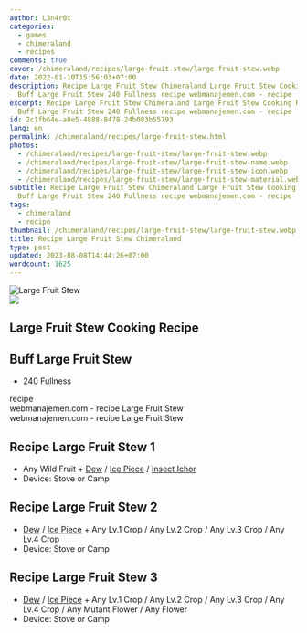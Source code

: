 ```yaml
---
author: L3n4r0x
categories:
  - games
  - chimeraland
  - recipes
comments: true
cover: /chimeraland/recipes/large-fruit-stew/large-fruit-stew.webp
date: 2022-01-10T15:56:03+07:00
description: Recipe Large Fruit Stew Chimeraland Large Fruit Stew Cooking Recipe
  Buff Large Fruit Stew 240 Fullness recipe webmanajemen.com - recipe
excerpt: Recipe Large Fruit Stew Chimeraland Large Fruit Stew Cooking Recipe
  Buff Large Fruit Stew 240 Fullness recipe webmanajemen.com - recipe
id: 2c1fb64e-a8e5-4888-8478-24b083b55793
lang: en
permalink: /chimeraland/recipes/large-fruit-stew.html
photos:
  - /chimeraland/recipes/large-fruit-stew/large-fruit-stew.webp
  - /chimeraland/recipes/large-fruit-stew/large-fruit-stew-name.webp
  - /chimeraland/recipes/large-fruit-stew/large-fruit-stew-icon.webp
  - /chimeraland/recipes/large-fruit-stew/large-fruit-stew-material.webp
subtitle: Recipe Large Fruit Stew Chimeraland Large Fruit Stew Cooking Recipe
  Buff Large Fruit Stew 240 Fullness recipe webmanajemen.com - recipe
tags:
  - chimeraland
  - recipe
thumbnail: /chimeraland/recipes/large-fruit-stew/large-fruit-stew.webp
title: Recipe Large Fruit Stew Chimeraland
type: post
updated: 2023-08-08T14:44:26+07:00
wordcount: 1625
---
```


<link
  rel="stylesheet"
  href="https://rawcdn.githack.com/dimaslanjaka/Web-Manajemen/870a349/css/bootstrap-5-3-0-alpha3-wrapper.css"
/>
<section id="bootstrap-wrapper">
  <div data-bs-theme="dark">
    <div class="card mb-2">
      <div class="card-body">
        <div class="row g-0">
          <div class="col-sm-4 position-relative mb-2">
            <img
              src="https://www.webmanajemen.com/chimeraland/recipes/large-fruit-stew/large-fruit-stew-material.webp"
              class="card-img fit-cover w-100 h-100"
              alt="Large Fruit Stew"
              data-fancybox="true"
            />
          </div>
          <div class="col-sm-8 mb-2">
            <div class="card-body">
              <div class="d-flex flex-row align-items-center mb-3">
                <img
                  class="d-inline-block me-2"
                  src="https://www.webmanajemen.com/chimeraland/recipes/large-fruit-stew/large-fruit-stew-icon.webp"
                  width="auto"
                  height="auto"
                  style="vertical-align: middle"
                />
                <h2 class="fs-5">Large Fruit Stew Cooking Recipe</h2>
              </div>
              <h2 class="card-title fs-5">Buff Large Fruit Stew</h2>
              <div class="card-text">
                <ul>
                  <li>240 Fullness</li>
                </ul>
              </div>
              <span class="badge rounded-pill">recipe</span>
            </div>
            <div class="card-footer text-end text-muted mt-auto">
              webmanajemen.com - recipe Large Fruit Stew
            </div>
          </div>
        </div>
      </div>
      <div class="card-footer text-end text-muted">
        webmanajemen.com - recipe Large Fruit Stew
      </div>
    </div>
    <div class="row mb-2">
      <div class="col-12 col-lg-6 recipe-item mb-2">
        <div class="card">
          <div class="card-body">
            <h2 class="card-title fs-5">Recipe Large Fruit Stew 1</h2>
            <div class="card-text">
              <ul>
                <li>
                  Any Wild Fruit<span> + </span
                  ><a
                    class="text-decoration-none text-primary"
                    href="/chimeraland/materials/dew.html"
                    >Dew</a
                  ><span> / </span
                  ><a
                    class="text-decoration-none text-primary"
                    href="/chimeraland/materials/ice-piece.html"
                    >Ice Piece</a
                  ><span> / </span
                  ><a
                    class="text-decoration-none text-primary"
                    href="/chimeraland/materials/insect-ichor.html"
                    >Insect Ichor</a
                  >
                </li>
                <li>Device: Stove or Camp</li>
              </ul>
            </div>
          </div>
        </div>
      </div>
      <div class="col-12 col-lg-6 recipe-item mb-2">
        <div class="card">
          <div class="card-body">
            <h2 class="card-title fs-5">Recipe Large Fruit Stew 2</h2>
            <div class="card-text">
              <ul>
                <li>
                  <a
                    class="text-decoration-none text-primary"
                    href="/chimeraland/materials/dew.html"
                    >Dew</a
                  ><span> / </span
                  ><a
                    class="text-decoration-none text-primary"
                    href="/chimeraland/materials/ice-piece.html"
                    >Ice Piece</a
                  ><span> + </span>Any Lv.1 Crop<span> / </span>Any Lv.2
                  Crop<span> / </span>Any Lv.3 Crop<span> / </span>Any Lv.4 Crop
                </li>
                <li>Device: Stove or Camp</li>
              </ul>
            </div>
          </div>
        </div>
      </div>
      <div class="col-12 col-lg-6 recipe-item mb-2">
        <div class="card">
          <div class="card-body">
            <h2 class="card-title fs-5">Recipe Large Fruit Stew 3</h2>
            <div class="card-text">
              <ul>
                <li>
                  <a
                    class="text-decoration-none text-primary"
                    href="/chimeraland/materials/dew.html"
                    >Dew</a
                  ><span> / </span
                  ><a
                    class="text-decoration-none text-primary"
                    href="/chimeraland/materials/ice-piece.html"
                    >Ice Piece</a
                  ><span> + </span>Any Lv.1 Crop<span> / </span>Any Lv.2
                  Crop<span> / </span>Any Lv.3 Crop<span> / </span>Any Lv.4
                  Crop<span> / </span>Any Mutant Flower<span> / </span>Any
                  Flower
                </li>
                <li>Device: Stove or Camp</li>
              </ul>
            </div>
          </div>
        </div>
      </div>
    </div>
  </div>
</section>
